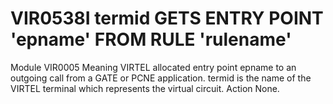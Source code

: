 # VIR0538I termid GETS ENTRY POINT 'epname' FROM RULE 'rulename'
Module
    VIR0005
Meaning
    VIRTEL allocated entry point epname to an outgoing call from a GATE or PCNE application. termid is the name of the VIRTEL terminal which represents the virtual circuit.
Action
    None.
